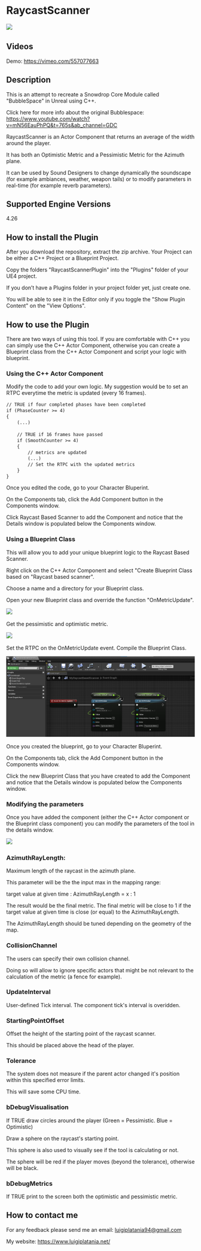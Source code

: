 # RaycastScanner

![](Documentation/Images/Image01.png)
 
## Videos

Demo:
https://vimeo.com/557077663
 
## Description

This is an attempt to recreate a Snowdrop Core Module called "BubbleSpace" in Unreal using C++.

Click here for more info about the original Bubblespace:
https://www.youtube.com/watch?v=mN56EauPhPQ&t=765s&ab_channel=GDC

RaycastScanner is an Actor Component that returns an average of the width around the player. 

It has both an Optimistic Metric and a Pessimistic Metric for the Azimuth plane.

It can be used by Sound Designers to change dynamically the soundscape (for example ambiances, weather, weapon tails) or to modify parameters in real-time (for example reverb parameters).


## Supported Engine Versions
4.26 

## How to install the Plugin 
After you download the repository, extract the zip archive. Your Project can be either a C++ Project or a Blueprint Project. 

Copy the folders "RaycastScannerPlugin" into the "Plugins" folder of your UE4 project. 

If you don’t have a Plugins folder in your project folder yet, just create one.

You will be able to see it in the Editor only if you toggle the "Show Plugin Content" on the "View Options".


## How to use the Plugin
There are two ways of using this tool. If you are comfortable with C++ you can simply use the C++ Actor Component, otherwise you can create a Blueprint class from the C++ Actor Component and script your logic with blueprint.

### Using the C++ Actor Component
Modify the code to add your own logic. My suggestion would be to set an RTPC everytime the metric is updated (every 16 frames).
```
// TRUE if four completed phases have been completed
if (PhaseCounter >= 4)
{
	(...)

	// TRUE if 16 frames have passed
	if (SmoothCounter >= 4)
	{
		// metrics are updated
		(...)
		// Set the RTPC with the updated metrics
	}
}	
```

Once you edited the code, go to your Character Bluperint. 

On the Components tab, click the Add Component button in the Components window.

Click Raycast Based Scanner to add the Component and notice that the Details window is populated below the Components window.

### Using a Blueprint Class
This will allow you to add your unique blueprint logic to the Raycast Based Scanner.

Right click on the C++ Actor Component and select "Create Blueprint Class based on "Raycast based scanner". 

Choose a name and a directory for your Blueprint class.

Open your new Blueprint class and override the function "OnMetricUpdate".

![](Documentation/Images/Image02.png)

Get the pessimistic and optimistic metric.

![](Documentation/Images/Image03.png)

Set the RTPC on the OnMetricUpdate event. Compile the Blueprint Class.

![](Documentation/Images/Image05.png)

Once you created the blueprint, go to your Character Bluperint. 

On the Components tab, click the Add Component button in the Components window.

Click the new Blueprint Class that you have created to add the Component and notice that the Details window is populated below the Components window.


### Modifying the parameters
Once you have added the component (either the C++ Actor component or the Blueprint class component) you can modify the parameters of the tool in the details window.

![](Documentation/Images/Image04.png)

### AzimuthRayLength: 
Maximum length of the raycast in the azimuth plane. 

This parameter will be the the input max in the mapping range:

target value at given time : AzimuthRayLength = x : 1 

The result would be the final metric. The final metric will be close to 1 if the target value at given time is close (or equal) to the AzimuthRayLength. 

The AzimuthRayLength should be tuned depending on the geometry of the map. 


### CollisionChannel
The users can specify their own collision channel. 

Doing so will allow to ignore specific actors that might be not relevant to the calculation of the metric (a fence for example).


### UpdateInterval
User-defined Tick interval. The component tick's interval is overidden.


### StartingPointOffset
Offset the height of the starting point of the raycast scanner.

This should be placed above the head of the player.


### Tolerance
The system does not measure if the parent actor changed it's position within this specified error limits.

This will save some CPU time.


### bDebugVisualisation
If TRUE draw circles around the player (Green = Pessimistic. Blue = Optimistic) 

Draw a sphere on the raycast's starting point. 

This sphere is also used to visually see if the tool is calculating or not.

The sphere will be red if the player moves (beyond the tolerance), otherwise will be black.


### bDebugMetrics
If TRUE print to the screen both the optimistic and pessimistic metric.


## How to contact me
For any feedback please send me an email: 
luigiplatania94@gmail.com

My website: https://www.luigiplatania.net/
